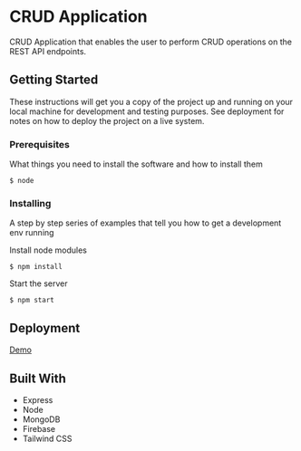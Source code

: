 # CRUD Application

CRUD Application that enables the user to perform CRUD operations on the REST API endpoints.

## Getting Started

These instructions will get you a copy of the project up and running on your local machine for development and testing purposes. See deployment for notes on how to deploy the project on a live system.

### Prerequisites

What things you need to install the software and how to install them

```
$ node
```

### Installing

A step by step series of examples that tell you how to get a development env running

Install node modules

```
$ npm install
```

Start the server

```
$ npm start
```

## Deployment
[Demo](https://crudapp123.herokuapp.com/)

## Built With

* Express
* Node
* MongoDB
* Firebase
* Tailwind CSS


